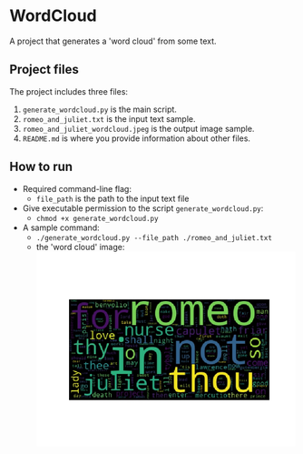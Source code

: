 # WordCloud
A project that generates a 'word cloud' from some text.

## Project files
The project includes three files:
1. `generate_wordcloud.py` is the main script.
2. `romeo_and_juliet.txt` is the input text sample.
3. `romeo_and_juliet_wordcloud.jpeg` is the output image sample.
4. `README.md` is where you provide information about other files.

## How to run
- Required command-line flag:
   * `file_path` is the path to the input text file
- Give executable permission to the script `generate_wordcloud.py`:
   * `chmod +x generate_wordcloud.py`
- A sample command:
   * `./generate_wordcloud.py --file_path ./romeo_and_juliet.txt`
   * the 'word cloud' image:
   ![wordcloud_sample](./romeo_and_juliet_wordcloud.jpeg "a word cloud sample")
